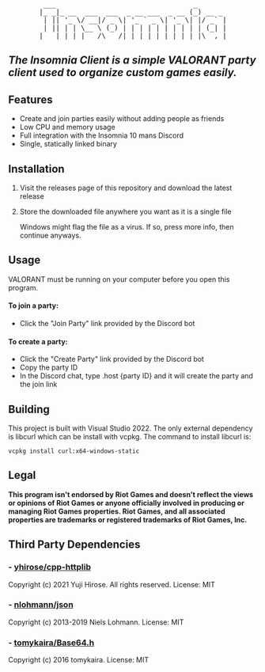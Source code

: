 <pre align=center>
 ___                                 _       
|_ _|_ __  ___  ___  _ __ ___  _ __ (_) __ _ 
 | || '_ \/ __|/ _ \| '_ ` _ \| '_ \| |/ _` |
 | || | | \__ \ (_) | | | | | | | | | | (_| |
|___|_| |_|___/\___/|_| |_| |_|_| |_|_|\__,_|
</pre>

## ***The Insomnia Client is a simple VALORANT party client used to organize custom games easily.***

## Features

- Create and join parties easily without adding people as friends
- Low CPU and memory usage
- Full integration with the Insomnia 10 mans Discord
- Single, statically linked binary

## Installation

1. Visit the releases page of this repository and download the latest release
2. Store the downloaded file anywhere you want as it is a single file

    Windows might flag the file as a virus. If so, press more info, then continue anyways.

## Usage 

VALORANT must be running on your computer before you open this program.

#### To join a party:

- Click the "Join Party" link provided by the Discord bot

#### To create a party:

- Click the "Create Party" link provided by the Discord bot
- Copy the party ID
- In the Discord chat, type .host {party ID} and it will create the party and the join link

## Building

This project is built with Visual Studio 2022.
The only external dependency is libcurl which can be install with vcpkg. The command to install libcurl is:

``` vcpkg install curl:x64-windows-static ```

## Legal

**This program isn't endorsed by Riot Games and doesn't reflect the views or opinions of Riot Games or anyone officially involved in producing or managing Riot Games properties. Riot Games, and all associated properties are trademarks or registered trademarks of Riot Games, Inc.**

## Third Party Dependencies

### - [yhirose/cpp-httplib](https://github.com/yhirose/cpp-httplib)
Copyright (c) 2021 Yuji Hirose. All rights reserved. License: MIT

### - [nlohmann/json](https://github.com/nlohmann/json)
Copyright (c) 2013-2019 Niels Lohmann. License: MIT

### - [tomykaira/Base64.h](https://gist.github.com/tomykaira/f0fd86b6c73063283afe550bc5d77594)
Copyright (c) 2016 tomykaira. License: MIT